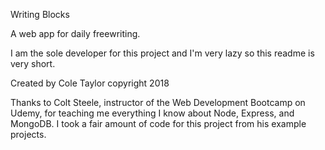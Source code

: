 Writing Blocks

A web app for daily freewriting.

I am the sole developer for this project and I'm very lazy so this readme is very short. 

Created by Cole Taylor copyright 2018

Thanks to Colt Steele, instructor of the Web Development Bootcamp on Udemy, for teaching me everything I know about Node, Express, and MongoDB. I took a fair amount of code for this project from his example projects. 